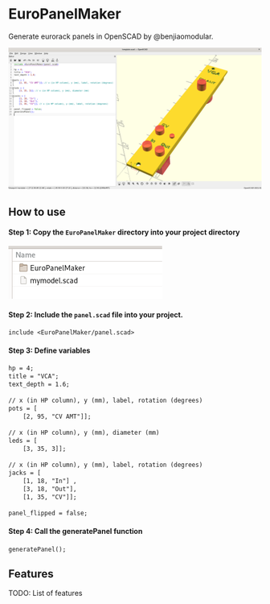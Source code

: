 # EuroPanelMaker
Generate eurorack panels in OpenSCAD by @benjiaomodular.

![Template preview](preview.png)

## How to use

#### Step 1: Copy the `EuroPanelMaker` directory into your project directory
![Project dir](projectdir.png)

#### Step 2: Include the `panel.scad` file into your project.
```
include <EuroPanelMaker/panel.scad>
```

#### Step 3: Define variables
```
hp = 4;
title = "VCA";
text_depth = 1.6;

// x (in HP column), y (mm), label, rotation (degrees)
pots = [
    [2, 95, "CV AMT"]]; 

// x (in HP column), y (mm), diameter (mm)
leds = [
    [3, 35, 3]]; 
    
// x (in HP column), y (mm), label, rotation (degrees)
jacks = [
    [1, 18, "In"] ,
    [3, 18, "Out"],
    [1, 35, "CV"]]; 

panel_flipped = false;
```

#### Step 4: Call the generatePanel function
```
generatePanel();
```


## Features
TODO: List of features
